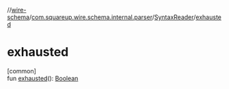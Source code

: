 //[wire-schema](../../../index.md)/[com.squareup.wire.schema.internal.parser](../index.md)/[SyntaxReader](index.md)/[exhausted](exhausted.md)

# exhausted

[common]\
fun [exhausted](exhausted.md)(): [Boolean](https://kotlinlang.org/api/latest/jvm/stdlib/kotlin/-boolean/index.html)
